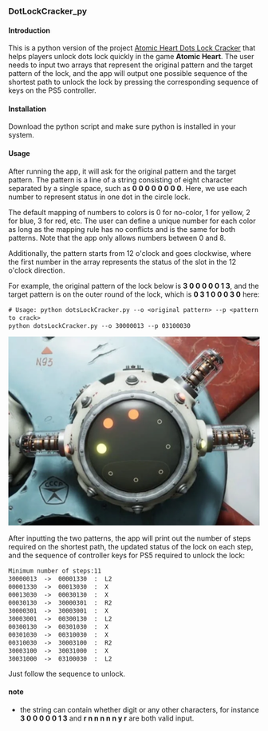 ### DotLockCracker_py

#### Introduction

This is a python version of the project [Atomic Heart Dots Lock Cracker](https://github.com/H-Shen/DotsLockCracker) that helps players unlock dots lock quickly in the game **Atomic Heart**.
The user needs to input two arrays that represent the original pattern and the target pattern of the lock,
and the app will output one possible sequence of the shortest path to unlock the lock by
pressing the corresponding sequence of keys on the PS5 controller.

#### Installation

Download the python script and make sure python is installed in your system.

#### Usage

After running the app, it will ask for the original pattern and the target pattern. The pattern is a line of a string consisting
of eight character separated by a single space, such as **0 0 0 0 0 0 0 0**. Here, we use each number to represent status in one
dot in the circle lock.

The default mapping of numbers to colors is 0 for no-color, 1 for yellow, 2 for blue, 3 for red, etc.
The user can define a unique number for each color as long as the mapping rule has no conflicts and
is the same for both patterns. Note that the app only allows numbers between 0 and 8.

Additionally, the pattern starts from 12 o'clock and goes clockwise, where the first number in the array represents
the status of the slot in the 12 o'clock direction.

For example, the original pattern of the lock below is **3 0 0 0 0 0 1 3**, and the target pattern is on the outer round of the lock,
which is **0 3 1 0 0 0 3 0** here:


```shell
# Usage: python dotsLockCracker.py --o <original pattern> --p <pattern to crack>
python dotsLockCracker.py --o 30000013 --p 03100030
```

![png](./1.png)

After inputting the two patterns, the app will print out the number of steps required on the shortest path,
the updated status of the lock on each step, and the sequence of controller keys for PS5 required to unlock the lock:

```shell
Minimum number of steps:11
30000013  ->  00001330  :  L2
00001330  ->  00013030  :  X
00013030  ->  00030130  :  X
00030130  ->  30000301  :  R2
30000301  ->  30003001  :  X
30003001  ->  00300130  :  L2
00300130  ->  00301030  :  X
00301030  ->  00310030  :  X
00310030  ->  30003100  :  R2
30003100  ->  30031000  :  X
30031000  ->  03100030  :  L2
```

Just follow the sequence to unlock.

#### note
- the string can contain whether digit or any other characters, for instance **3 0 0 0 0 0 1 3** and **r n n n n n y r** are both valid input.